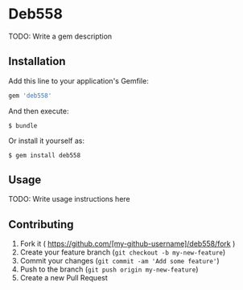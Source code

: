 # Deb558

TODO: Write a gem description

## Installation

Add this line to your application's Gemfile:

```ruby
gem 'deb558'
```

And then execute:

    $ bundle

Or install it yourself as:

    $ gem install deb558

## Usage

TODO: Write usage instructions here

## Contributing

1. Fork it ( https://github.com/[my-github-username]/deb558/fork )
2. Create your feature branch (`git checkout -b my-new-feature`)
3. Commit your changes (`git commit -am 'Add some feature'`)
4. Push to the branch (`git push origin my-new-feature`)
5. Create a new Pull Request
